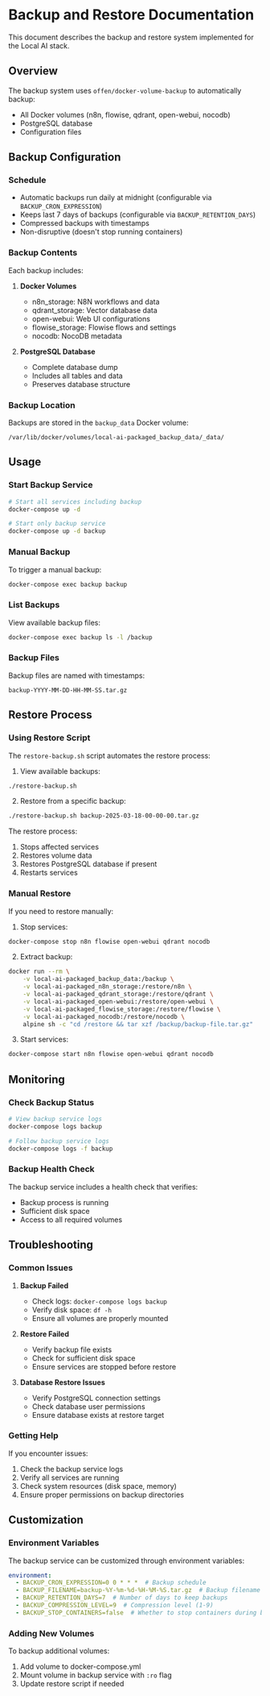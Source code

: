 # Backup and Restore Documentation

This document describes the backup and restore system implemented for the Local AI stack.

## Overview

The backup system uses `offen/docker-volume-backup` to automatically backup:
- All Docker volumes (n8n, flowise, qdrant, open-webui, nocodb)
- PostgreSQL database
- Configuration files

## Backup Configuration

### Schedule
- Automatic backups run daily at midnight (configurable via `BACKUP_CRON_EXPRESSION`)
- Keeps last 7 days of backups (configurable via `BACKUP_RETENTION_DAYS`)
- Compressed backups with timestamps
- Non-disruptive (doesn't stop running containers)

### Backup Contents
Each backup includes:
1. **Docker Volumes**
   - n8n_storage: N8N workflows and data
   - qdrant_storage: Vector database data
   - open-webui: Web UI configurations
   - flowise_storage: Flowise flows and settings
   - nocodb: NocoDB metadata

2. **PostgreSQL Database**
   - Complete database dump
   - Includes all tables and data
   - Preserves database structure

### Backup Location
Backups are stored in the `backup_data` Docker volume:
```
/var/lib/docker/volumes/local-ai-packaged_backup_data/_data/
```

## Usage

### Start Backup Service
```bash
# Start all services including backup
docker-compose up -d

# Start only backup service
docker-compose up -d backup
```

### Manual Backup
To trigger a manual backup:
```bash
docker-compose exec backup backup
```

### List Backups
View available backup files:
```bash
docker-compose exec backup ls -l /backup
```

### Backup Files
Backup files are named with timestamps:
```
backup-YYYY-MM-DD-HH-MM-SS.tar.gz
```

## Restore Process

### Using Restore Script
The `restore-backup.sh` script automates the restore process:

1. View available backups:
```bash
./restore-backup.sh
```

2. Restore from a specific backup:
```bash
./restore-backup.sh backup-2025-03-18-00-00-00.tar.gz
```

The restore process:
1. Stops affected services
2. Restores volume data
3. Restores PostgreSQL database if present
4. Restarts services

### Manual Restore
If you need to restore manually:

1. Stop services:
```bash
docker-compose stop n8n flowise open-webui qdrant nocodb
```

2. Extract backup:
```bash
docker run --rm \
    -v local-ai-packaged_backup_data:/backup \
    -v local-ai-packaged_n8n_storage:/restore/n8n \
    -v local-ai-packaged_qdrant_storage:/restore/qdrant \
    -v local-ai-packaged_open-webui:/restore/open-webui \
    -v local-ai-packaged_flowise_storage:/restore/flowise \
    -v local-ai-packaged_nocodb:/restore/nocodb \
    alpine sh -c "cd /restore && tar xzf /backup/backup-file.tar.gz"
```

3. Start services:
```bash
docker-compose start n8n flowise open-webui qdrant nocodb
```

## Monitoring

### Check Backup Status
```bash
# View backup service logs
docker-compose logs backup

# Follow backup service logs
docker-compose logs -f backup
```

### Backup Health Check
The backup service includes a health check that verifies:
- Backup process is running
- Sufficient disk space
- Access to all required volumes

## Troubleshooting

### Common Issues

1. **Backup Failed**
   - Check logs: `docker-compose logs backup`
   - Verify disk space: `df -h`
   - Ensure all volumes are properly mounted

2. **Restore Failed**
   - Verify backup file exists
   - Check for sufficient disk space
   - Ensure services are stopped before restore

3. **Database Restore Issues**
   - Verify PostgreSQL connection settings
   - Check database user permissions
   - Ensure database exists at restore target

### Getting Help
If you encounter issues:
1. Check the backup service logs
2. Verify all services are running
3. Check system resources (disk space, memory)
4. Ensure proper permissions on backup directories

## Customization

### Environment Variables

The backup service can be customized through environment variables:

```yaml
environment:
  - BACKUP_CRON_EXPRESSION=0 0 * * *  # Backup schedule
  - BACKUP_FILENAME=backup-%Y-%m-%d-%H-%M-%S.tar.gz  # Backup filename format
  - BACKUP_RETENTION_DAYS=7  # Number of days to keep backups
  - BACKUP_COMPRESSION_LEVEL=9  # Compression level (1-9)
  - BACKUP_STOP_CONTAINERS=false  # Whether to stop containers during backup
```

### Adding New Volumes

To backup additional volumes:
1. Add volume to docker-compose.yml
2. Mount volume in backup service with `:ro` flag
3. Update restore script if needed
